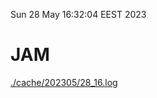 Sun 28 May 16:32:04 EEST 2023
# JAM
<a href='./cache/202305/28_16.log'>./cache/202305/28_16.log</a>
